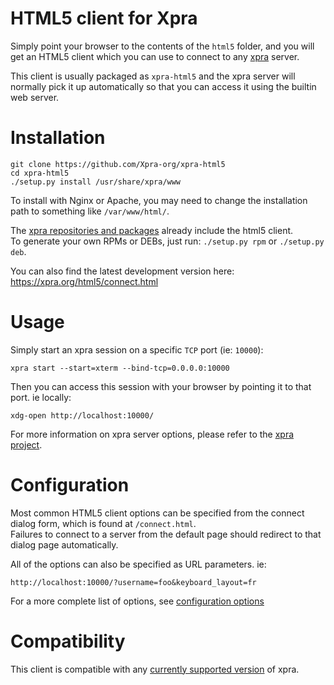 # HTML5 client for Xpra

Simply point your browser to the contents of the `html5` folder,
and you will get an HTML5 client which you can use to connect to
any [xpra](https://github.com/Xpra-org/xpra) server.

This client is usually packaged as `xpra-html5`
and the xpra server will normally pick it up automatically
so that you can access it using the builtin web server.

# Installation

```
git clone https://github.com/Xpra-org/xpra-html5
cd xpra-html5
./setup.py install /usr/share/xpra/www
```

To install with Nginx or Apache, you may need to change the installation path to something like `/var/www/html/`.

The [xpra repositories and packages](https://github.com/Xpra-org/xpra/wiki/Download) already include the html5 client.  
To generate your own RPMs or DEBs, just run: `./setup.py rpm` or `./setup.py deb`.

You can also find the latest development version here: https://xpra.org/html5/connect.html

# Usage

Simply start an xpra session on a specific `TCP` port (ie: `10000`):

```
xpra start --start=xterm --bind-tcp=0.0.0.0:10000
```

Then you can access this session with your browser by pointing it to that port. ie locally:

```
xdg-open http://localhost:10000/
```

For more information on xpra server options, please refer to the [xpra project](https://github.com/Xpra-org/xpra).

# Configuration

Most common HTML5 client options can be specified from the connect dialog
form, which is found at `/connect.html`.\
Failures to connect to a server from the default page should redirect to that dialog page automatically.

All of the options can also be specified as URL parameters. ie:

```
http://localhost:10000/?username=foo&keyboard_layout=fr
```

For a more complete list of options, see [configuration options](./docs/Configuration.md)

# Compatibility

This client is compatible with any [currently supported version](https://github.com/Xpra-org/xpra/wiki/Versions) of xpra.
